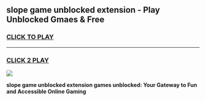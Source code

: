 
## slope game unblocked extension - Play Unblocked Gmaes & Free
<h3>
<a href="https://premium.freeplayer.one?title=slope_game_unblocked_extension&ref=19F">CLICK TO PLAY</a></h3>
<hr>

<h3>
<a href="https://premium.freeplayer.one?title=slope_game_unblocked_extension&ref=19F">CLICK 2 PLAY</a>
  
</h3>

<a href="https://premium.freeplayer.one?title=slope_game_unblocked_extension&ref=19F/"><img src="https://clearcache.store/games.png"></a>


**slope game unblocked extension games unblocked: Your Gateway to Fun and Accessible Online Gaming**
